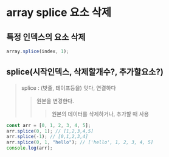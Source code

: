 # array splice 요소 삭제

## 특정 인덱스의 요소 삭제

```js
array.splice(index, 1);
```

## splice(시작인덱스, 삭제할개수?, 추가할요소?)

> splice : (밧줄, 테이프등을) 잇다, 연결하다
>
> > 원본을 변경한다.
> >
> > > 원본의 데이터를 삭제하거나, 추가할 때 사용

```js
const arr = [0, 1, 2, 3, 4, 5];
arr.splice(0, 1); // [1,2,3,4,5]
arr.splice(-1); // [0,1,2,3,4]
arr.splice(0, 1, "hello"); // ['hello', 1, 2, 3, 4, 5]
console.log(arr);
```
